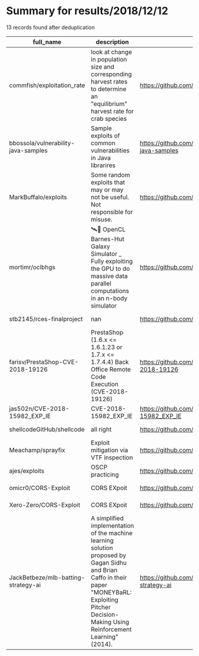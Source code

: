 
# Summary for results/2018/12/12
    
13 records found after deduplication

| full_name | description | html_url | matched_list | matched_count | pushed_at | size | stargazers_count | language | forks_count |
|-------------------------------------|----------------------------------------------------------------------------------------------------------------------------------------------------------------------------------------------------------|--------------------------------------------------------|-----------------------------------------------|-----------------|---------------------------|--------|--------------------|------------------|---------------|
| commfish/exploitation_rate | look at change in population size and corresponding harvest rates to determine an "equilibrium" harvest rate for crab species | https://github.com/commfish/exploitation_rate | ['exploit'] | 1 | 2018-12-12 23:09:15+00:00 | 107 | 0 | R | 0 |
| bbossola/vulnerability-java-samples | Sample exploits of common vulnerabilities in Java librarires | https://github.com/bbossola/vulnerability-java-samples | ['exploit'] | 1 | 2018-12-12 10:34:22+00:00 | 27 | 19 | Java | 72 |
| MarkBuffalo/exploits | Some random exploits that may or may not be useful. Not responsible for misuse. | https://github.com/MarkBuffalo/exploits | ['exploit'] | 1 | 2018-12-12 16:17:12+00:00 | 24 | 16 | C | 10 |
| mortimr/oclbhgs | 🛰💫 OpenCL Barnes-Hut Galaxy Simulator _ Fully exploiting the GPU to do massive data parallel computations in an n-body simulator | https://github.com/mortimr/oclbhgs | ['exploit'] | 1 | 2018-12-12 17:23:48+00:00 | 78248 | 21 | C | 0 |
| stb2145/rces-finalproject | nan | https://github.com/stb2145/rces-finalproject | ['rce'] | 1 | 2018-12-12 00:54:10+00:00 | 5469 | 0 | Jupyter Notebook | 0 |
| farisv/PrestaShop-CVE-2018-19126 | PrestaShop (1.6.x <= 1.6.1.23 or 1.7.x <= 1.7.4.4) Back Office Remote Code Execution (CVE-2018-19126) | https://github.com/farisv/PrestaShop-CVE-2018-19126 | ['cve-2', 'exploit', 'remote code execution'] | 3 | 2018-12-12 22:11:45+00:00 | 521 | 38 | PHP | 7 |
| jas502n/CVE-2018-15982_EXP_IE | CVE-2018-15982_EXP_IE | https://github.com/jas502n/CVE-2018-15982_EXP_IE | ['cve-2'] | 1 | 2018-12-12 02:54:01+00:00 | 7797 | 12 | Python | 7 |
| shellcodeGitHub/shellcode | all right | https://github.com/shellcodeGitHub/shellcode | ['shellcode'] | 1 | 2018-12-12 04:27:09+00:00 | 0 | 0 | JavaScript | 0 |
| Meachamp/sprayfix | Exploit mitigation via VTF inspection | https://github.com/Meachamp/sprayfix | ['exploit'] | 1 | 2018-12-12 04:32:10+00:00 | 37 | 0 | C++ | 0 |
| ajes/exploits | OSCP practicing | https://github.com/ajes/exploits | ['exploit'] | 1 | 2018-12-12 11:04:36+00:00 | 2 | 1 | Python | 2 |
| omicr0/CORS-Exploit | CORS EXpoit | https://github.com/omicr0/CORS-Exploit | ['exploit'] | 1 | 2018-12-12 12:25:13+00:00 | 1 | 0 | | 0 |
| Xero-Zero/CORS-Exploit | CORS EXpoit | https://github.com/Xero-Zero/CORS-Exploit | ['exploit'] | 1 | 2018-12-12 12:26:31+00:00 | 1 | 0 | HTML | 0 |
| JackBetbeze/mlb-batting-strategy-ai | A simplified implementation of the machine learning solution proposed by Gagan Sidhu and Brian Caffo in their paper "MONEYBaRL: Exploiting Pitcher Decision-Making Using Reinforcement Learning" (2014). | https://github.com/JackBetbeze/mlb-batting-strategy-ai | ['exploit'] | 1 | 2018-12-12 20:49:47+00:00 | 2436 | 0 | Python | 0 |
